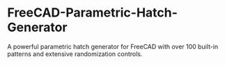# FreeCAD-Parametric-Hatch-Generator
A powerful parametric hatch generator for FreeCAD with over 100 built-in patterns and extensive randomization controls.
